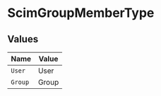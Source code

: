 # ScimGroupMemberType


## Values

| Name    | Value   |
| ------- | ------- |
| `User`  | User    |
| `Group` | Group   |